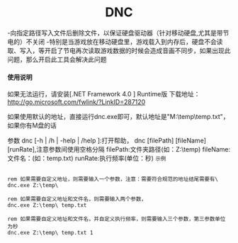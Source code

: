 <h1 align="center">
   DNC   
</h1>
-向指定路径写入文件后删除文件，以保证硬盘驱动器（针对移动硬盘,尤其是带节电的）不关闭
-特别是当游戏放在移动硬盘里，游戏载入到内存后，硬盘不会读取、写入，等开启了节电再次读取游戏数据的时候会造成音画不同步，如果出现此问题，那么开启此工具会解决此问题

#### 使用说明
如果无法运行，请安装[.NET Framework 4.0 ] Runtime版
下载地址：http://go.microsoft.com/fwlink/?LinkID=287120

如果使用默认的地址，直接运行dnc.exe即可，默认地址是"M:\temp\temp.txt"，如果你有M盘的话

参数
	dnc [-h | /h | -help | /help ]:打开帮助，
	dnc [filePath] [fileName] [runRate],注意参数间使用空格分隔
	filePath:文件夹路径(如：Z:\temp\)
	fileName:文件名：(如：temp.txt)
	runRate:执行频率(单位：秒)
`示例`

```shell

rem 如果需要自定义地址，则需要输入一个参数，注意：需要符合规范的地址结尾需要有\
dnc.exe Z:\temp\

rem 如果需要自定义地址和文件名，则需要输入两个参数，
dnc.exe Z:\temp\ temp.txt

rem 如果需要自定义地址和文件名，并自定义执行频率，则需要输入三个参数，第三参数单位为秒
dnc.exe Z:\temp\ temp.txt 1

```